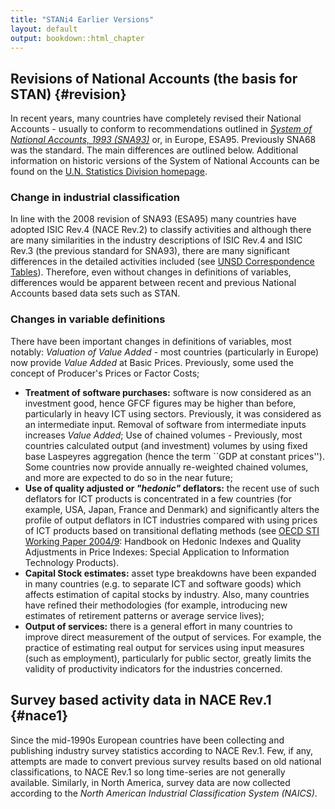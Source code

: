 ```yaml
---
title: "STANi4 Earlier Versions"
layout: default
output: bookdown::html_chapter
---
```



## Revisions of National Accounts (the basis for STAN) {#revision}

In recent years, many countries have completely revised their National Accounts - usually to conform to recommendations outlined in [*System of National Accounts, 1993 (SNA93)*](http://unstats.un.org/unsd/sna1993/introduction.asp) or, in Europe, ESA95. Previously SNA68 was the standard. The main differences are outlined below. Additional information on historic versions of the System of National Accounts can be found on the [U.N. Statistics Division homepage](http://unstats.un.org/unsd/nationalaccount/hsna.asp).

### Change in industrial classification

In line with the 2008 revision of SNA93 (ESA95) many countries have adopted ISIC Rev.4 (NACE Rev.2) to classify activities and although there are many similarities in the industry descriptions of ISIC Rev.4 and ISIC Rev.3 (the previous standard for SNA93), there are many significant differences in the detailed activities included (see [UNSD Correspondence Tables](http://unstats.un.org/unsd/cr/registry/regot.asp?Lg=1)). Therefore, even without changes in definitions of variables, differences would be apparent between recent and previous National Accounts based data sets such as STAN.

### Changes in variable definitions

There have been important changes in definitions of variables, most notably:
*Valuation of Value Added* - most countries (particularly in Europe) now provide *Value Added* at Basic Prices. Previously, some used the concept of Producer's Prices or Factor Costs;

  - __Treatment of software purchases:__ software is now considered as an investment good, hence GFCF figures may be higher than before, particularly in heavy ICT using sectors. Previously, it was considered as an intermediate input. Removal of software from intermediate inputs increases *Value Added*;
Use of chained volumes - Previously, most countries calculated output (and investment) volumes by using fixed base Laspeyres aggregation (hence the term ``GDP at constant prices''). Some countries now provide annually re-weighted chained volumes, and more are expected to do so in the near future;
  - __Use of quality adjusted or *"hedonic"* deflators:__ the recent use of such deflators for ICT products is concentrated in a few countries (for example, USA, Japan, France and Denmark) and significantly alters the profile of output deflators in ICT industries compared with using prices of ICT products based on transitional deflating methods (see [OECD STI Working Paper 2004/9](http://www.oecd.org/dataoecd/37/31/33789552.pdf): Handbook on Hedonic Indexes and Quality Adjustments in Price Indexes: Special Application to Information Technology Products).
  - __Capital Stock estimates:__ asset type breakdowns have been expanded in many countries (e.g. to separate ICT and software goods) which affects estimation of capital stocks by industry. Also, many countries have refined their methodologies (for example, introducing new estimates of retirement patterns or average service lives);
  - __Output of services:__ there is a general effort in many countries to improve direct measurement of the output of services. For example, the practice of estimating real output for services using input measures (such as employment), particularly for public sector, greatly limits the validity of productivity indicators for the industries concerned.

## Survey based activity data in NACE Rev.1 {#nace1}

Since the mid-1990s European countries have been collecting and publishing industry survey statistics according to NACE Rev.1. Few, if any, attempts are made to convert previous survey results based on old national classifications, to NACE Rev.1 so long time-series are not generally available. Similarly, in North America, survey data are now collected according to the *North American Industrial Classification System (NAICS)*.
